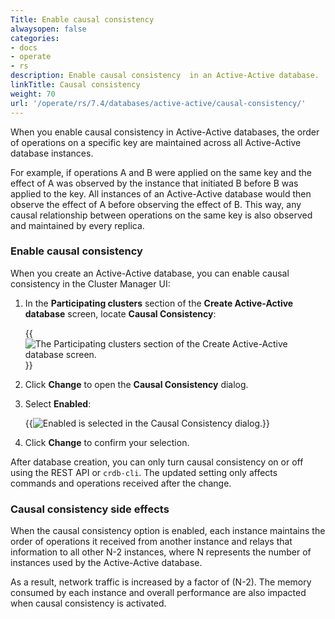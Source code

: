 ```yaml
---
Title: Enable causal consistency
alwaysopen: false
categories:
- docs
- operate
- rs
description: Enable causal consistency  in an Active-Active database.
linkTitle: Causal consistency
weight: 70
url: '/operate/rs/7.4/databases/active-active/causal-consistency/'
---
```

When you enable causal consistency in Active-Active databases,
the order of operations on a specific key are maintained across all Active-Active database instances.

For example, if operations A and B were applied on the same key and the effect of A was observed by the instance that initiated B before B was applied to the key.
All instances of an Active-Active database would then observe the effect of A before observing the effect of B.
This way, any causal relationship between operations on the same key is also observed and maintained by every replica.

### Enable causal consistency

When you create an Active-Active database, you can enable causal consistency in the Cluster Manager UI:

1. In the **Participating clusters** section of the **Create Active-Active database** screen, locate **Causal Consistency**:

    {{<image filename="images/rs/screenshots/databases/active-active-databases/create-a-a-db-participating-clusters.png" alt="The Participating clusters section of the Create Active-Active database screen.">}}

1. Click **Change** to open the **Causal Consistency** dialog.

1. Select **Enabled**:

    {{<image filename="images/rs/screenshots/databases/active-active-databases/enable-causal-consistency.png" alt="Enabled is selected in the Causal Consistency dialog.">}}

1. Click **Change** to confirm your selection.

After database creation, you can only turn causal consistency on or off using the REST API or `crdb-cli`.
The updated setting only affects commands and operations received after the change.

### Causal consistency side effects

When the causal consistency option is enabled, each instance maintains the order of operations it received from another instance
and relays that information to all other N-2 instances,
where N represents the number of instances used by the Active-Active database.

As a result, network traffic is increased by a factor of (N-2).
The memory consumed by each instance and overall performance are also impacted when causal consistency is activated.

